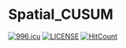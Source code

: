 # Spatial_CUSUM

[![996.icu](https://img.shields.io/badge/link-996.icu-red.svg)](https://996.icu) [![LICENSE](https://img.shields.io/badge/license-Anti%20996-blue.svg)](https://github.com/996icu/996.ICU/blob/master/LICENSE) [![HitCount](http://hits.dwyl.io/MinZhang95/flightscanner.svg)](http://hits.dwyl.io/MinZhang95/flightscanner)
